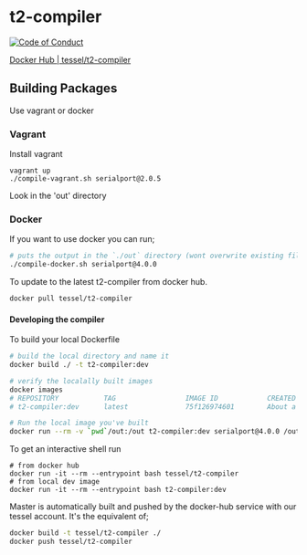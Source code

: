 # t2-compiler
[![Code of Conduct](https://img.shields.io/badge/%E2%9D%A4-code%20of%20conduct-blue.svg?style=flat)](https://github.com/tessel/project/blob/master/CONDUCT.md)

[Docker Hub | tessel/t2-compiler](https://hub.docker.com/r/tessel/t2-compiler/)

<!--
    This stuff is pointless to display until we have an actual server written

[![Travis Build Status](https://travis-ci.org/tessel/t2-compiler.svg?branch=master)](https://travis-ci.org/tessel/t2-compiler)
[![Build status](https://ci.appveyor.com/api/projects/status/fsjh9hxbf1w09794?svg=true)](https://ci.appveyor.com/project/rwaldron/t2-compiler)

-->

## Building Packages

Use vagrant or docker

### Vagrant
Install vagrant

```
vagrant up
./compile-vagrant.sh serialport@2.0.5
```

Look in the 'out' directory

### Docker

If you want to use docker you can run;

```bash
# puts the output in the `./out` directory (wont overwrite existing files)
./compile-docker.sh serialport@4.0.0
```

To update to the latest t2-compiler from docker hub.

```bash
docker pull tessel/t2-compiler
```

#### Developing the compiler

To build your local Dockerfile
```bash
# build the local directory and name it
docker build ./ -t t2-compiler:dev

# verify the localally built images
docker images
# REPOSITORY           TAG                 IMAGE ID            CREATED              SIZE
# t2-compiler:dev      latest              75f126974601        About a minute ago   1.281 GB

# Run the local image you've built
docker run --rm -v `pwd`/out:/out t2-compiler:dev serialport@4.0.0 /out
```

To get an interactive shell run
```
# from docker hub
docker run -it --rm --entrypoint bash tessel/t2-compiler
# from local dev image
docker run -it --rm --entrypoint bash t2-compiler:dev
```

Master is automatically built and pushed by the docker-hub service with our tessel account. It's the equivalent of;

```bash
docker build -t tessel/t2-compiler ./
docker push tessel/t2-compiler
```
